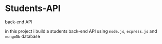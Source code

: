 # Students-API
back-end API

in this project i build a students back-end API using `node.js`, `ecpress.js` and `mongoDb` database
